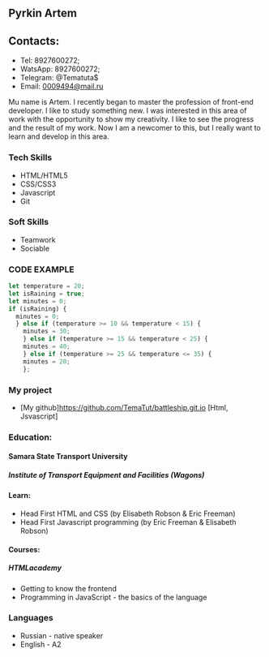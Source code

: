 ## Pyrkin Artem
## Contacts:

* Tel: 8927600272;
* WatsApp: 8927600272;
* Telegram: @Tematuta$
* Email: 0009494@mail.ru

Mu name is Artem. I recently began to master the profession of front-end developer. I like to study something new. I was interested in this area of ​ ​ work with the opportunity to show my creativity. I like to see the progress and the result of my work. Now I am a newcomer to this, but I really want to learn and develop in this area.

### Tech Skills

* HTML/HTML5
* CSS/CSS3
* Javascript
* Git

### Soft Skills

* Teamwork
* Sociable

### CODE EXAMPLE

``` javascript
let temperature = 20;
let isRaining = true;
let minutes = 0;
if (isRaining) {
  minutes = 0;
  } else if (temperature >= 10 && temperature < 15) {
    minutes = 30;
    } else if (temperature >= 15 && temperature < 25) {
    minutes = 40;
    } else if (temperature >= 25 && temperature <= 35) {
    minutes = 20;
    };
```   
### My project

* [My github]https://github.com/TemaTut/battleship.git.io [Html, Jsvascript]

### Education:
#### Samara State Transport University
##### Institute of Transport Equipment and Facilities (Wagons)
#### Learn:

* Head First HTML and CSS (by Elisabeth Robson & Eric Freeman)
* Head First Javascript programming (by Eric Freeman & Elisabeth Robson)
#### Сourses:
##### HTMLacademy 

* Getting to know the frontend
* Programming in JavaScript - the basics of the language

### Languages

* Russian - native speaker
* English - A2